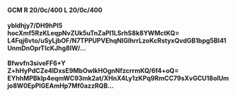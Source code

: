 #### GCM R 20/0c/400 L 20/0c/400
**ybldhjy7/DH9hPI5**<br/>**hocXmf5RzKLeqpNvZUk5uTnZaPl1LSrhS8k8YWMctKQ=**<br/>**L4Fqj6vto/uSyLjbOF/N7TPPUPVEhqNIGlhrrLzoKcRstyxQvdGB1bpg5Bl41UnmDnOprTlcKJhg8lW/...**<br/><br/>
**Bfwvfn3siveFF6+Y**<br/>**Z+hHyPdCZe4lDxsE9MbOwlkHOgnNfzcrrmKQ/6f4+oQ=**<br/>**EYhhMPBkIp4eqmWC93mk2at/XHnX4Ly1zKPq9RmCC79sXvGCU18olUmjo8W0EpPIGEAmHp7Mf0azzRQB...**